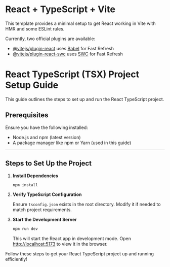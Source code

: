 # React + TypeScript + Vite

This template provides a minimal setup to get React working in Vite with HMR and some ESLint rules.

Currently, two official plugins are available:

- [@vitejs/plugin-react](https://github.com/vitejs/vite-plugin-react/blob/main/packages/plugin-react/README.md) uses [Babel](https://babeljs.io/) for Fast Refresh
- [@vitejs/plugin-react-swc](https://github.com/vitejs/vite-plugin-react-swc) uses [SWC](https://swc.rs/) for Fast Refresh

# React TypeScript (TSX) Project Setup Guide

This guide outlines the steps to set up and run the React TypeScript project.

## Prerequisites

Ensure you have the following installed:

- Node.js and npm (latest version)
- A package manager like npm or Yarn (used in this guide)

---

## Steps to Set Up the Project

1. **Install Dependencies**

   ```bash
   npm install
   ```

2. **Verify TypeScript Configuration**

   Ensure `tsconfig.json` exists in the root directory. Modify it if needed to match project requirements.

3. **Start the Development Server**

   ```bash
   npm run dev
   ```

   This will start the React app in development mode. Open [http://localhost:5173](http://localhost:5173) to view it in the browser.

Follow these steps to get your React TypeScript project up and running efficiently!
